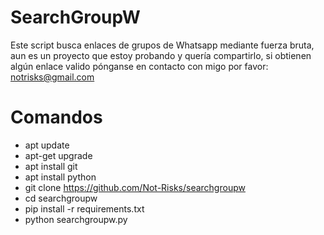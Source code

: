 # SearchGroupW
Este script busca enlaces de grupos de Whatsapp mediante fuerza bruta, aun es un proyecto que estoy probando y quería compartirlo, si obtienen algún enlace valido pónganse en contacto con migo por favor: notrisks@gmail.com

# Comandos
- apt update 
- apt-get upgrade
- apt install git
- apt install python
- git clone https://github.com/Not-Risks/searchgroupw
- cd searchgroupw
- pip install -r requirements.txt
- python searchgroupw.py
